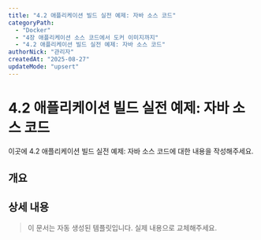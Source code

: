 ```yaml
---
title: "4.2 애플리케이션 빌드 실전 예제: 자바 소스 코드"
categoryPath:
  - "Docker"
  - "4장 애플리케이션 소스 코드에서 도커 이미지까지"
  - "4.2 애플리케이션 빌드 실전 예제: 자바 소스 코드"
authorNick: "관리자"
createdAt: "2025-08-27"
updateMode: "upsert"
---
```


# 4.2 애플리케이션 빌드 실전 예제: 자바 소스 코드

이곳에 4.2 애플리케이션 빌드 실전 예제: 자바 소스 코드에 대한 내용을 작성해주세요.

## 개요

<!-- 내용을 작성해주세요 -->

## 상세 내용

<!-- 내용을 작성해주세요 -->

> 이 문서는 자동 생성된 템플릿입니다. 실제 내용으로 교체해주세요.
